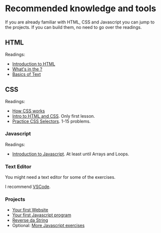 # Recommended knowledge and tools

If you are already familiar with HTML, CSS and Javascript you can jump to the projects. If you can build them, no need to go over the readings.

## HTML

Readings:

* [Introduction to HTML](https://developer.mozilla.org/en-US/docs/Learn/HTML/Introduction_to_HTML/Getting_started)
* [What's in the <head>?](https://developer.mozilla.org/en-US/docs/Learn/HTML/Introduction_to_HTML/The_head_metadata_in_HTML)
* [Basics of Text](https://developer.mozilla.org/en-US/docs/Learn/HTML/Introduction_to_HTML/HTML_text_fundamentals)

## CSS

Readings:

* [How CSS works](https://developer.mozilla.org/en-US/docs/Learn/CSS/Introduction_to_CSS/How_CSS_works)
* [Intro to HTML and CSS](https://www.udacity.com/course/intro-to-html-and-css--ud001). Only first lesson.
* [Practice CSS Selectors](http://flukeout.github.io/). 1-15 problems.

### Javascript

Readings:

* [Introduction to Javascript](https://www.codecademy.com/es/learn/learn-javascript). At least until Arrays and Loops.

### Text Editor

You might need a text editor for some of the exercises.

I recommend [VSCode](https://code.visualstudio.com/).

### Projects

* [Your first Website](./first-html.md)
* [Your first Javascript program](./first-js-program.md)
* [Reverse da String](./reverse-string.md)
* Optional: [More Javascript exercises](https://github.com/lmuntaner/tech-introduction-product-people/blob/master/projects/prework/js-exercises.js)
